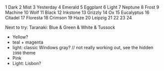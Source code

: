 1 Dark
2 Mist
3 Yesterday
4 Emerald
5 Eggplant
6 Light
7 Neptune
8 Frost
9 Machine
10 Wolf
11 Black
12 Inkstone
13 Grizzly
14 Ox
15 Eucalyptus
16 Citadel
17 Floresta
18 Crimson
19 Haze
20 Leipzig
21
22
23
24

Next to try:
Taranaki: Blue & Green & White & Tussock

- Yellow?
- teal + magenta
- light: classic Windows gray? // not really working out, see the hidden `1998` theme
- Pink
- Light: Lisbon?



